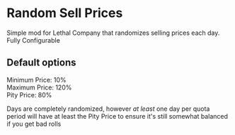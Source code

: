 # Random Sell Prices
Simple mod for Lethal Company that randomizes selling prices each day. Fully Configurable

## Default options
Minimum Price: 10%\
Maximum Price: 120%\
Pity Price: 80%

Days are completely randomized, however _at least_ one day per quota period will have at least the Pity Price to ensure it's still somewhat balanced if you get bad rolls